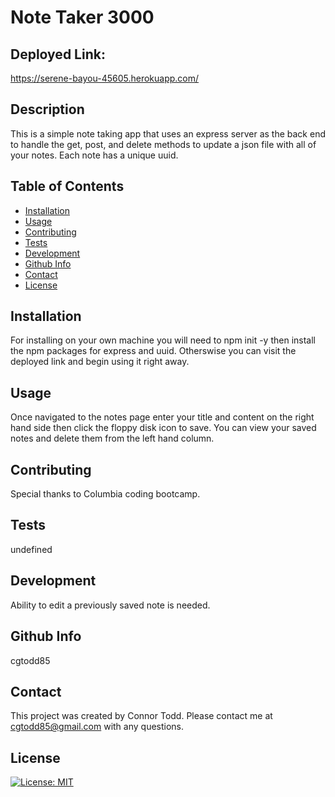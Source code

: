 # Note Taker 3000

## Deployed Link:

https://serene-bayou-45605.herokuapp.com/

## Description

This is a simple note taking app that uses an express server as the back end to handle the get, post, and delete methods to update a json file with all of your notes. Each note has a unique uuid.

## Table of Contents

- [Installation](#installation)
- [Usage](#usage)
- [Contributing](#contributing)
- [Tests](#tests)
- [Development](#Development)
- [Github Info](#github)
- [Contact](#contact)
- [License](#license)

## Installation

For installing on your own machine you will need to npm init -y then install the npm packages for express and uuid. Otherswise you can visit the deployed link and begin using it right away.

## Usage

Once navigated to the notes page enter your title and content on the right hand side then click the floppy disk icon to save. You can view your saved notes and delete them from the left hand column.

## Contributing

Special thanks to Columbia coding bootcamp.

## Tests

undefined

## Development

Ability to edit a previously saved note is needed.

## Github Info

cgtodd85

## Contact

This project was created by Connor Todd.
Please contact me at cgtodd85@gmail.com with any questions.

## License

[![License: MIT](https://img.shields.io/badge/License-MIT-yellow.svg)](https://opensource.org/licenses/MIT)
